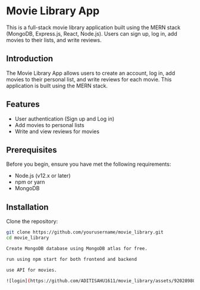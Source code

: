 # Movie Library App

This is a full-stack movie library application built using the MERN stack (MongoDB, Express.js, React, Node.js). Users can sign up, log in, add movies to their lists, and write reviews.

## Introduction

The Movie Library App allows users to create an account, log in, add movies to their personal list, and write reviews for each movie. This application is built using the MERN stack.

## Features

- User authentication (Sign up and Log in)
- Add movies to personal lists
- Write and view reviews for movies

## Prerequisites

Before you begin, ensure you have met the following requirements:

- Node.js (v12.x or later)
- npm or yarn
- MongoDB

## Installation

Clone the repository:

```sh
git clone https://github.com/yourusername/movie_library.git
cd movie_library

Create MongoDB database using MongoDB atlas for free.

run using npm start for both frontend and backend

use API for movies.

![login](https://github.com/ADITISAHU1611/movie_library/assets/92028980/c33e9caf-9958-4c13-975a-5b0d6dd5baf8)

